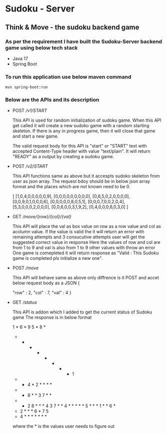 
# Sudoku - Server

## Think & Move - the sudoku backend game

### As per the requirement I have built the Sudoku-Server backend game using below tech stack

* Java 17
* Spring Boot

### To run this application use below maven command

    mvn spring-boot:run

### Below are the APIs and its description

* POST _/v1/START_


    This API is used for random initialization of sudoku game.
    When this API get called it will create a new sudoko game with a random starting skeleton.
    If there is any in progress game, then it will close that game and start a new game.
    
    The valid request body for this API is "start" or "START" text with accepted Content-Type header with value "text/plain".
    It will return "READY" as a output by creating a sudoku game.

* POST _/v2/START_

    
    This API functions same as above but it accespts sudoko skeleton from user as json array.
    The request bdoy should be in below json array format and the places which are not known need to be 0.
    
    [
        [1,0,4,0,0,0,0,0,9],
        [0,0,0,0,0,0,0,0,0],
        [0,6,5,0,2,0,0,0,0],
        [0,0,9,0,1,0,0,0,6],
        [0,0,0,0,0,8,0,5,1],
        [0,0,0,7,0,0,2,0,4],
        [5,3,0,0,0,2,0,0,0],
        [0,0,6,0,0,3,1,9,2],
        [0,4,0,0,0,6,0,3,0]
    ]

* GET _/move/{row}/{col}/{val}_

    
    This API will place the val as box value on row as a row value and col as acolumn value.
    If the value is valid the it will return an error with remaining attempts
    and 3 consucutive attempts user will get the suggested correct value in response
    Here the values of row and col are from 1 to 9 and val is also from 1 to 9 other values with throw an error
    One game is comepleted it will return response as "Valid : This Sudoku game is completed pls initialize a new one".

* POST _/move_
    

    This API will behave same as above only diffrence is it POST and accet below request body as a JSON
    {

    "row" : 2,
    "col" : 7,
    "val" : 4
    }

* GET _/status_


    This API is addon which I added to get the current status of Sudoku game
    The response is in below format

    1 * 6 * 9 5 * 8 *
    * * * * * * * * 1
    * * 4 * 2 * * * *
    * * 8 * * 3 7 * *
    * * 2 8 * * * 4 3
    7 * * 4 * * * * *
    5 * * * 1 * * 6 *
    * 2 * * * 6 * 7 5
    * 4 * * * * * * *

    where the * is the values user needs to figure out